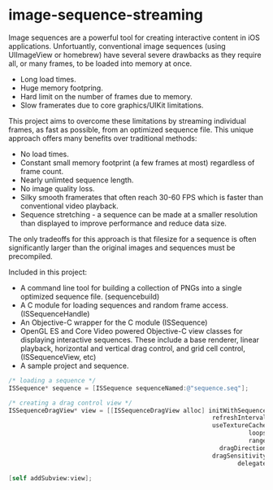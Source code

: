 image-sequence-streaming
========================

Image sequences are a powerful tool for creating interactive content in iOS applications. Unfortuantly, conventional image sequences (using UIImageView or homebrew) have several severe drawbacks as they require all, or many frames, to be loaded into memory at once.
- Long load times.
- Huge memory footpring.
- Hard limit on the number of frames due to memory.
- Slow framerates due to core graphics/UIKit limitations.

This project aims to overcome these limitations by streaming individual frames, as fast as possible, from an optimized sequence file. This unique approach offers many benefits over traditional methods:
- No load times.
- Constant small memory footprint (a few frames at most) regardless of frame count.  
- Nearly unlimted sequence length.
- No image quality loss.
- Silky smooth framerates that often reach 30-60 FPS which is faster than conventional video playback.
- Sequence stretching - a sequence can be made at a smaller resolution than displayed to improve performance and reduce data size.

The only tradeoffs for this approach is that filesize for a sequence is often significantly larger than the original images and sequences must be precompiled.

Included in this project:
- A command line tool for building a collection of PNGs into a single optimized sequence file. (sequencebuild)
- A C module for loading sequences and random frame access. (ISSequenceHandle)
- An Objective-C wrapper for the C module (ISSequence)
- OpenGL ES and Core Video powered Objective-C view classes for displaying interactive sequences. These include a base renderer, linear playback, horizontal and vertical drag control, and grid cell control, (ISSequenceView, etc)
- A sample project and sequence.


```Objective-C
/* loading a sequence */
ISSequence* sequence = [ISSequence sequenceNamed:@"sequence.seq"];

```

```Objective-C
/* creating a drag control view */
ISSequenceDragView* view = [[ISSequenceDragView alloc] initWithSequence:sequence
                                                        refreshInterval:1 /* refresh rate */
                                                        useTextureCache:YES /* texture cache is an optional core video optimization */
                                                                  loops:true
                                                                  range:[sequence range]
                                                          dragDirection:kISSequnceDragDirectionHorizontal
                                                        dragSensitivity:2.0
                                                               delegate:NULL];
															   
[self addSubview:view];
															   
```

